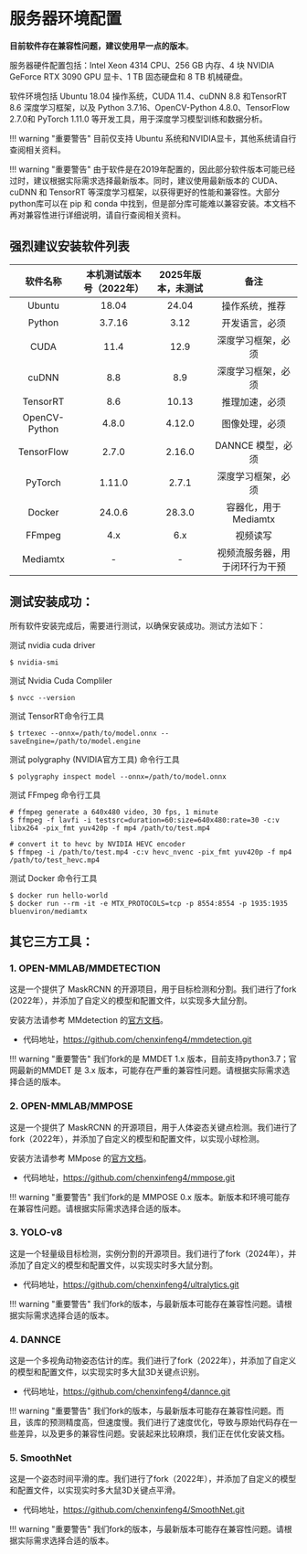# 服务器环境配置
**目前软件存在兼容性问题，建议使用早一点的版本**。

服务器硬件配置包括：Intel Xeon 4314 CPU、256 GB 内存、4 块 NVIDIA GeForce RTX 3090 GPU 显卡、1 TB 固态硬盘和 8 TB 机械硬盘。

软件环境包括 Ubuntu 18.04 操作系统，CUDA 11.4、cuDNN 8.8 和TensorRT 8.6 深度学习框架，以及 Python 3.7.16、OpenCV-Python 4.8.0、TensorFlow 2.7.0和 PyTorch 1.11.0 等开发工具，用于深度学习模型训练和数据分析。

!!! warning "重要警告"
    目前仅支持 Ubuntu 系统和NVIDIA显卡，其他系统请自行查阅相关资料。

!!! warning "重要警告"
    由于软件是在2019年配置的，因此部分软件版本可能已经过时，建议根据实际需求选择最新版本。同时，建议使用最新版本的 CUDA、cuDNN 和 TensorRT 等深度学习框架，以获得更好的性能和兼容性。大部分python库可以在 pip 和 conda 中找到，但是部分库可能难以兼容安装。本文档不再对兼容性进行详细说明，请自行查阅相关资料。


## 强烈建议安装软件列表

| 软件名称 | 本机测试版本号（2022年） | 2025年版本，未测试 | 备注 |
| :----: | :----: | :----: | :----: |
| Ubuntu | 18.04 | 24.04 | 操作系统，推荐 |
| Python | 3.7.16 | 3.12 | 开发语言，必须 |
| CUDA | 11.4 | 12.9 | 深度学习框架，必须 |
| cuDNN | 8.8 | 8.9 | 深度学习框架，必须 |
| TensorRT | 8.6 | 10.13 | 推理加速，必须 |
| OpenCV-Python | 4.8.0 | 4.12.0 | 图像处理，必须 |
| TensorFlow | 2.7.0 | 2.16.0 | DANNCE 模型，必须 |
| PyTorch | 1.11.0 | 2.7.1 | 深度学习框架，必须 |
| Docker | 24.0.6 | 28.3.0 | 容器化，用于Mediamtx |
| FFmpeg | 4.x | 6.x | 视频读写 |
| Mediamtx | - | - | 视频流服务器，用于闭环行为干预 |

## 测试安装成功：
所有软件安装完成后，需要进行测试，以确保安装成功。测试方法如下：

测试 nvidia cuda driver
```shell
$ nvidia-smi
```

测试 Nvidia Cuda Compliler
```shell
$ nvcc --version
```

测试 TensorRT命令行工具
```shell
$ trtexec --onnx=/path/to/model.onnx --saveEngine=/path/to/model.engine
```

测试 polygraphy (NVIDIA官方工具) 命令行工具
```shell
$ polygraphy inspect model --onnx=/path/to/model.onnx
```


测试 FFmpeg 命令行工具
```shell
# ffmpeg generate a 640x480 video, 30 fps, 1 minute
$ ffmpeg -f lavfi -i testsrc=duration=60:size=640x480:rate=30 -c:v libx264 -pix_fmt yuv420p -f mp4 /path/to/test.mp4

# convert it to hevc by NVIDIA HEVC encoder
$ ffmpeg -i /path/to/test.mp4 -c:v hevc_nvenc -pix_fmt yuv420p -f mp4 /path/to/test_hevc.mp4
```

测试 Docker 命令行工具
```shell
$ docker run hello-world
$ docker run --rm -it -e MTX_PROTOCOLS=tcp -p 8554:8554 -p 1935:1935 bluenviron/mediamtx
```

## 其它三方工具：
### 1. OPEN-MMLAB/MMDETECTION
这是一个提供了 MaskRCNN 的开源项目，用于目标检测和分割。我们进行了fork (2022年），并添加了自定义的模型和配置文件，以实现多大鼠分割。

安装方法请参考 MMdetection 的[官方文档](https://mmdetection.readthedocs.io/en/latest/get_started.html)。

- 代码地址，https://github.com/chenxinfeng4/mmdetection.git

!!! warning "重要警告"
    我们fork的是 MMDET 1.x 版本，目前支持python3.7；官网最新的MMDET 是 3.x 版本，可能存在严重的兼容性问题。请根据实际需求选择合适的版本。

### 2. OPEN-MMLAB/MMPOSE
这是一个提供了 MaskRCNN 的开源项目，用于人体姿态关键点检测。我们进行了fork（2022年），并添加了自定义的模型和配置文件，以实现小球检测。

安装方法请参考 MMpose 的[官方文档](https://mmpose.readthedocs.io/en/latest/installation.html)。

- 代码地址，https://github.com/chenxinfeng4/mmpose.git

!!! warning "重要警告"
    我们fork的是 MMPOSE 0.x 版本。新版本和环境可能存在兼容性问题。请根据实际需求选择合适的版本。

### 3. YOLO-v8
这是一个轻量级目标检测，实例分割的开源项目。我们进行了fork（2024年），并添加了自定义的模型和配置文件，以实现实时多大鼠分割。

- 代码地址，https://github.com/chenxinfeng4/ultralytics.git

!!! warning "重要警告"
    我们fork的版本，与最新版本可能存在兼容性问题。请根据实际需求选择合适的版本。

### 4. DANNCE
这是一个多视角动物姿态估计的库。我们进行了fork（2022年），并添加了自定义的模型和配置文件，以实现实时多大鼠3D关键点识别。

- 代码地址，https://github.com/chenxinfeng4/dannce.git

!!! warning "重要警告"
    我们fork的版本，与最新版本可能存在兼容性问题。而且，该库的预测精度高，但速度慢。我们进行了速度优化，导致与原始代码存在一些差异，以及更多的兼容性问题。安装起来比较麻烦，我们正在优化安装文档。

### 5. SmoothNet
这是一个姿态时间平滑的库。我们进行了fork（2022年），并添加了自定义的模型和配置文件，以实现实时多大鼠3D关键点平滑。

- 代码地址，https://github.com/chenxinfeng4/SmoothNet.git

!!! warning "重要警告"
    我们fork的版本，与最新版本可能存在兼容性问题。请根据实际需求选择合适的版本。

